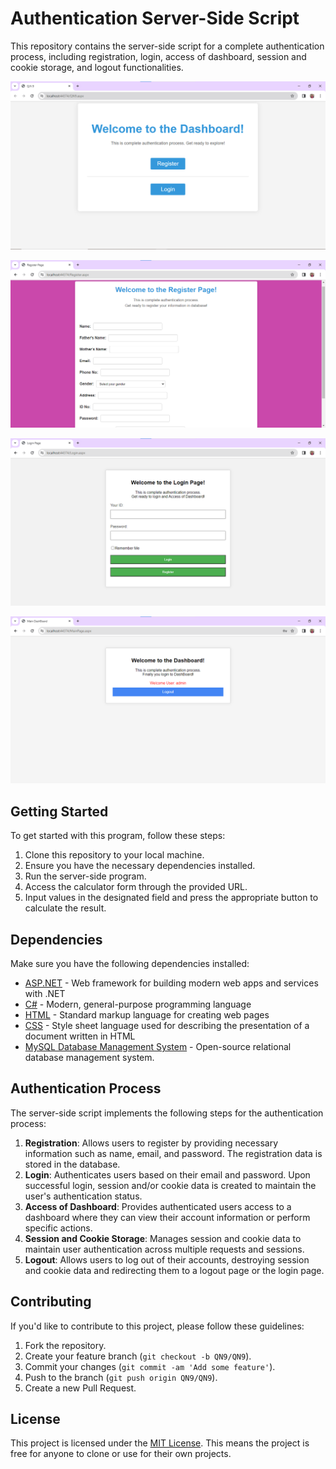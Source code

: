 # Authentication Server-Side Script

This repository contains the server-side script for a complete authentication process, including registration, login, access of dashboard, session and cookie storage, and logout functionalities.

![Welcome Dashboard](welcome-dashboard.png)

![Register Page](register-page.png)

![Login Page](login-page.png)

![Main Dashboard](main-dashboard.png)

## Getting Started

To get started with this program, follow these steps:

1. Clone this repository to your local machine.
2. Ensure you have the necessary dependencies installed.
3. Run the server-side program.
4. Access the calculator form through the provided URL.
5. Input values in the designated field and press the appropriate button to calculate the result.

## Dependencies

Make sure you have the following dependencies installed:

- [ASP.NET](https://dotnet.microsoft.com/apps/aspnet) - Web framework for building modern web apps and services with .NET
- [C#](https://docs.microsoft.com/en-us/dotnet/csharp/) - Modern, general-purpose programming language
- [HTML](https://developer.mozilla.org/en-US/docs/Web/HTML) - Standard markup language for creating web pages
- [CSS](https://developer.mozilla.org/en-US/docs/Web/CSS) - Style sheet language used for describing the presentation of a document written in HTML
- [MySQL Database Management System](https://www.mysql.com/) - Open-source relational database management system.

## Authentication Process

The server-side script implements the following steps for the authentication process:

1. **Registration**: Allows users to register by providing necessary information such as name, email, and password. The registration data is stored in the database.
2. **Login**: Authenticates users based on their email and password. Upon successful login, session and/or cookie data is created to maintain the user's authentication status.
3. **Access of Dashboard**: Provides authenticated users access to a dashboard where they can view their account information or perform specific actions.
4. **Session and Cookie Storage**: Manages session and cookie data to maintain user authentication across multiple requests and sessions.
5. **Logout**: Allows users to log out of their accounts, destroying session and cookie data and redirecting them to a logout page or the login page.

## Contributing

If you'd like to contribute to this project, please follow these guidelines:

1. Fork the repository.
2. Create your feature branch (`git checkout -b QN9/QN9`).
3. Commit your changes (`git commit -am 'Add some feature'`).
4. Push to the branch (`git push origin QN9/QN9`).
5. Create a new Pull Request.

## License

This project is licensed under the [MIT License](MIT-LICENSE). This means the project is free for anyone to clone or use for their own projects.
